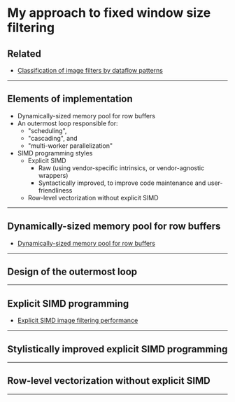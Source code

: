 # My approach to fixed window size filtering

## Related

 * [Classification of image filters by dataflow patterns](./image_filter_classification_by_dataflow.md)

---

## Elements of implementation

 * Dynamically-sized memory pool for row buffers
 * An outermost loop responsible for:
   * "scheduling", 
   * "cascading", and 
   * "multi-worker parallelization"
 * SIMD programming styles
   * Explicit SIMD
     * Raw (using vendor-specific intrinsics, or vendor-agnostic wrappers)
     * Syntactically improved, to improve code maintenance and user-friendliness
   * Row-level vectorization without explicit SIMD

---

## Dynamically-sized memory pool for row buffers

 * [Dynamically-sized memory pool for row buffers](./row_buffers.md)

---

## Design of the outermost loop

---

## Explicit SIMD programming

 * [Explicit SIMD image filtering performance](./explicit_simd_image_filtering_performance.md)

---

## Stylistically improved explicit SIMD programming

---

## Row-level vectorization without explicit SIMD

---
